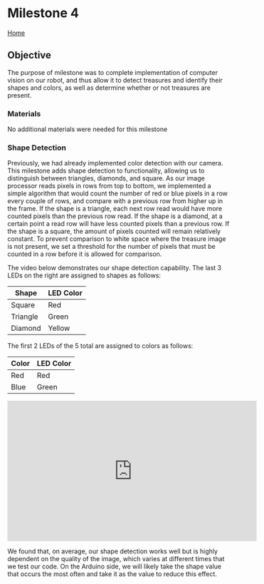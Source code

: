# Milestone 4

[Home](./index.md)

## Objective
The purpose of milestone was to complete implementation of computer vision on our robot, and thus allow it to detect treasures and identify their shapes and colors, as well as determine whether or not treasures are present. 

### Materials
No additional materials were needed for this milestone

### Shape Detection
Previously, we had already implemented color detection with our camera. This milestone adds shape detection to functionality, allowing us to distinguish between triangles, diamonds, and square. As our image processor reads pixels in rows from top to bottom, we implemented a simple algorithm that would count the number of red or blue pixels in a row every couple of rows, and compare with a previous row from higher up in the frame. If the shape is a triangle, each next row read would have more counted pixels than the previous row read. If the shape is a diamond, at a certain point a read row will have less counted pixels than a previous row. If the shape is a square, the amount of pixels counted will remain relatively constant. To prevent comparison to white space where the treasure image is not present, we set a threshold for the number of pixels that must be counted in a row before it is allowed for comparison. 



The video below demonstrates our shape detection capability. The last 3 LEDs on the right are assigned to shapes as follows:

| Shape            | LED Color    |
|------------------|--------------|
| Square           | Red          |
| Triangle         | Green        |
| Diamond          | Yellow       |

The first 2 LEDs of the 5 total are assigned to colors as follows:

| Color        | LED Color    |
|--------------|--------------|
| Red          | Red          |
| Blue         | Green        |


<iframe width="560" height="315" src="https://www.youtube.com/embed/F9ZXnC7BIEg" frameborder="0" allow="accelerometer; autoplay; encrypted-media; gyroscope; picture-in-picture" allowfullscreen></iframe>

We found that, on average, our shape detection works well but is highly dependent on the quality of the image, which varies at different times that we test our code. On the Arduino side, we will likely take the shape value that occurs the most often and take it as the value to reduce this effect.
